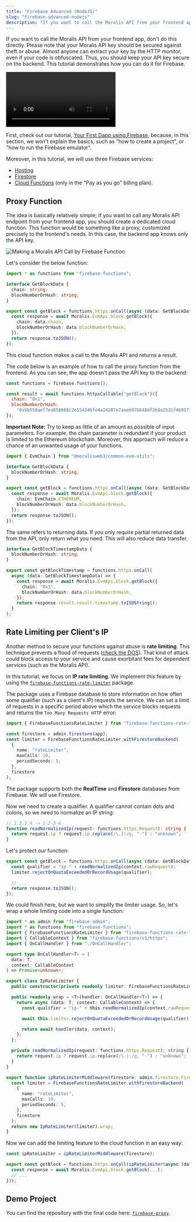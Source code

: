 ```yaml
---
title: "Firebase Advanced (NodeJS)"
slug: "firebase-advanced-nodejs"
description: "If you want to call the Moralis API from your frontend app, don't do this directly. Please note that your Moralis API key should be secured against theft or abuse. Almost anyone can extract your key by the HTTP monitor, even if your code is obfuscated. Thus, you should keep your API key secure on the backend. This tutorial demonstrates how you can do it for Firebase."
---
```


If you want to call the Moralis API from your frontend app, don't do this directly. Please note that your Moralis API key should be secured against theft or abuse. Almost anyone can extract your key by the HTTP monitor, even if your code is obfuscated. Thus, you should keep your API key secure on the backend. This tutorial demonstrates how you can do it for Firebase.

<video controls>
  <source src="/video/2815daf-firebase-proxy.mp4"/>
</video>

First, check out our tutorial, [Your First Dapp using Firebase](/streams-api/evm/streams-configuration/firebase), because, in this section, we won't explain the basics, such as "how to create a project", or "how to run the Firebase emulator".

Moreover, in this tutorial, we will use three Firebase services:

- [Hosting](https://firebase.google.com/docs/hosting)
- [Firestore](https://firebase.google.com/docs/firestore)
- [Cloud Functions](https://firebase.google.com/docs/functions) (only in the "Pay as you go" billing plan).

## Proxy Function

The idea is basically relatively simple; if you want to call any Moralis API endpoint from your frontend app, you should create a dedicated cloud function. This function would be something like a proxy, customized precisely to the frontend's needs. In this case, the backend app knows only the API key.

![Making a Moralis API Call by Firebase Function](/img/content/01e806d-moralis-firebase-proxy-call.webp)

Let's consider the below function:

```typescript functions/src/index.ts
import * as functions from "firebase-functions";

interface GetBlockData {
  chain: string;
  blockNumberOrHash: string;
}

export const getBlock = functions.https.onCall(async (data: GetBlockData) => {
  const response = await Moralis.EvmApi.block.getBlock({
    chain: data.chain,
    blockNumberOrHash: data.blockNumberOrHash,
  });
  return response.toJSON();
});
```

This cloud function makes a call to the Moralis API and returns a result.

The code below is an example of how to call the proxy function from the frontend. As you can see, the app doesn't pass the API key to the backend:

```javascript hosting/index.html
const functions = firebase.functions();

const result = await functions.httpsCallable("getBlock")({
  chain: "0x1",
  blockNumberOrHash:
    "0x9b559aef7ea858608c2e554246fe4a24287e7aeeb976848df2b9a2531f4b9171",
});
```

**Important Note:** Try to keep as little of an amount as possible of input parameters. For example, the chain parameter is redundant if your product is limited to the Ethereum blockchain. Moreover, this approach will reduce a chance of an unwanted usage of your functions.

```typescript functions/src/index.ts
import { EvmChain } from "@moralisweb3/common-evm-utils";

interface GetBlockData {
  blockNumberOrHash: string;
}

export const getBlock = functions.https.onCall(async (data: GetBlockData) => {
  const response = await Moralis.EvmApi.block.getBlock({
    chain: EvmChain.ETHEREUM,
    blockNumberOrHash: data.blockNumberOrHash,
  });
  return response.toJSON();
});
```

The same refers to returning data. If you only require partial returned data from the API, only return what you need. This will also reduce data transfer.

```typescript functions/src/index.ts
interface GetBlockTimestampData {
  blockNumberOrHash: string;
}

export const getBlockTimestamp = functions.https.onCall(
  async (data: GetBlockTimestampData) => {
    const response = await Moralis.EvmApi.block.getBlock({
      chain: "0x1",
      blockNumberOrHash: data.blockNumberOrHash,
    });
    return response.result.result.timestamp.toISOString();
  }
);
```

## Rate Limiting per Client's IP

Another method to secure your functions against abuse is **rate limiting**. This technique prevents a flood of requests ([check the DOS](https://en.wikipedia.org/wiki/Denial-of-service_attack)). That kind of attack could block access to your service and cause exorbitant fees for dependent services (such as the Moralis API).

In this tutorial, we focus on **IP rate limiting**. We implement this feature by using the [`firebase-functions-rate-limiter`](https://github.com/Jblew/firebase-functions-rate-limiter) package.

The package uses a Firebase database to store information on how often some qualifier (such as a client's IP) requests the service. We can set a limit of requests in a specific period above which the service blocks requests and returns the `Too Many Requests HTTP` error:

```ts
import { FirebaseFunctionsRateLimiter } from "firebase-functions-rate-limiter";

const firestore = admin.firestore(app);
const limiter = FirebaseFunctionsRateLimiter.withFirestoreBackend(
  {
    name: "rateLimiter",
    maxCalls: 10,
    periodSeconds: 5,
  },
  firestore
);
```

The package supports both the **RealTime** and **Firestore** databases from Firebase. We will use Firestore.

Now we need to create a qualifier. A qualifier cannot contain dots and colons, so we need to normalize an IP string:

```ts
// 1.2.3.4 -> 1-2-3-4
function readNormalizedIp(request: functions.https.Request): string {
  return request.ip ? request.ip.replace(/\.|:/g, "-") : "unknown";
}
```

Let's protect our function:

```typescript functions/src/index.ts
export const getBlock = functions.https.onCall(async (data: GetBlockData) => {
  const qualifier = "ip-" + readNormalizedIp(context.rawRequest);
  limiter.rejectOnQuotaExceededOrRecordUsage(qualifier);

  // ...
  return response.toJSON();
});
```

We could finish here, but we want to simplify the limiter usage. So, let's wrap a whole limiting code into a single function:

```typescript functions/src/middlewares/IpRateLimiter.ts
import * as admin from "firebase-admin";
import * as functions from "firebase-functions";
import { FirebaseFunctionsRateLimiter } from "firebase-functions-rate-limiter";
import { CallableContext } from "firebase-functions/v1/https";
import { OnCallHandler } from "./OnCallHandler";

export type OnCallHandler<T> = (
  data: T,
  context: CallableContext
) => Promise<unknown>;

export class IpRateLimiter {
  public constructor(private readonly limiter: FirebaseFunctionsRateLimiter) {}

  public readonly wrap = <T>(handler: OnCallHandler<T>) => {
    return async (data: T, context: CallableContext) => {
      const qualifier = "ip-" + this.readNormalizedIp(context.rawRequest);

      await this.limiter.rejectOnQuotaExceededOrRecordUsage(qualifier);

      return await handler(data, context);
    };
  };

  private readNormalizedIp(request: functions.https.Request): string {
    return request.ip ? request.ip.replace(/\.|:/g, "-") : "unknown";
  }
}

export function ipRateLimiterMiddleware(firestore: admin.firestore.Firestore) {
  const limiter = FirebaseFunctionsRateLimiter.withFirestoreBackend(
    {
      name: "rateLimiter",
      maxCalls: 10,
      periodSeconds: 5,
    },
    firestore
  );
  return new IpRateLimiter(limiter).wrap;
}
```

Now we can add the limiting feature to the cloud function in an easy way:

```typescript functions/src/index.ts
const ipRateLimiter = ipRateLimiterMiddleware(firestore);

export const getBlock = functions.https.onCall(ipRateLimiter(async (data: GetBlockData) => {
  const response = await Moralis.EvmApi.block.getBlock(...);
  // ...
}));
```

## Demo Project

You can find the repository with the final code here: [`firebase-proxy`](https://github.com/MoralisWeb3/Moralis-JS-SDK/tree/main/demos/firebase-proxy).
